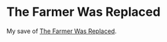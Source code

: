 # The Farmer Was Replaced

My save of [The Farmer Was Replaced](https://store.steampowered.com/app/2060160/The_Farmer_Was_Replaced/).
